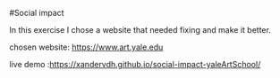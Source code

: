 #Social impact

In this exercise I chose a website that needed fixing and make it better.

chosen website: https://www.art.yale.edu

live demo :https://xandervdh.github.io/social-impact-yaleArtSchool/